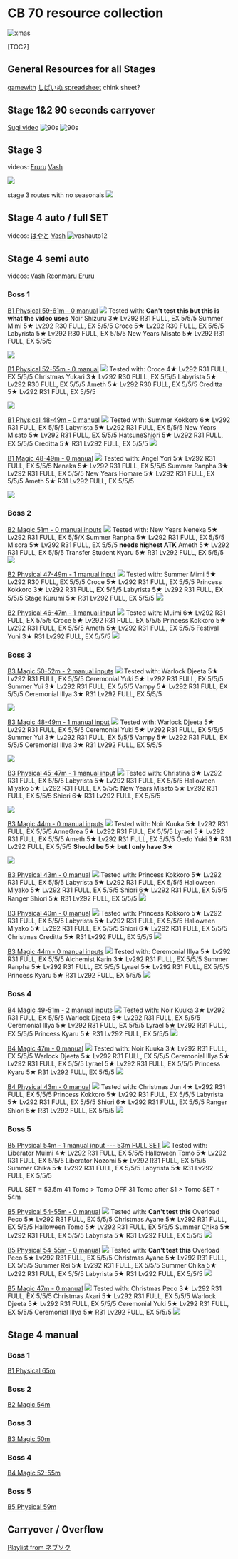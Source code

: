 # CB 70 resource collection
![xmas](https://pbs.twimg.com/media/GCG7tyWasAAlHwJ?format=png&name=900x900)

 [TOC2] 
## General Resources for all Stages
[gamewith](https://gamewith.jp/pricone-re/article/show/431266)
[しばいぬ spreadsheet](https://docs.google.com/spreadsheets/d/1gRC9DSIGWEo4evJT9_SKBvdXo83iRxkRot9zs2mCwvI/edit#gid=790984515)
chink sheet?


## Stage 1&2 90 seconds carryover
[Sugi video](https://www.youtube.com/watch?v=8SE4_8OoPlk)
![90s](https://pbs.twimg.com/media/GCApJ6_bIAAETad?format=jpg&name=large)
![90s](https://pomf2.lain.la/f/2er01mfs.png)

## Stage 3
videos:
[Eruru](https://www.youtube.com/watch?v=XPXzw3PbhOs)
[Vash](https://www.youtube.com/watch?v=_pFcBcz59fc)

![](https://pbs.twimg.com/media/GCAoqWFaAAAHGfE?format=jpg&name=medium)

stage 3 routes with no seasonals
![](https://pbs.twimg.com/media/GCA1hP6bEAAGnSm?format=jpg&name=4096x4096)

## Stage 4 auto / full SET
videos:
[はやと](https://youtu.be/T_v9ORelir0)
[Vash](https://youtu.be/mdRezTBeEK8)
![vashauto12](https://pomf2.lain.la/f/3n85osui.png)

## Stage 4 semi auto
videos:
[Vash](https://youtu.be/DTxB0VVVnTM)
[Reonmaru](https://www.youtube.com/watch?v=XUbw8uWZcrI)
[Eruru](https://www.youtube.com/watch?v=lS6Td1ucTcY)

### Boss 1
[B1 Physical 59-61m - 0 manual](https://www.youtube.com/watch?v=fDm3vi7ZN2c)
![](https://pomf2.lain.la/f/2kxlcvrx.jpg)
Tested with: **Can't test this but this is what the video uses**
Noir Shizuru 3★ Lv292 R31 FULL, EX 5/5/5
Summer Mimi 5★ Lv292 R30 FULL, EX 5/5/5
Croce 5★ Lv292 R30 FULL, EX 5/5/5
Labyrista 5★ Lv292 R30 FULL, EX 5/5/5
New Years Misato 5★ Lv292 R31 FULL, EX 5/5/5

![](https://pomf2.lain.la/f/unthqdnd.png)

[B1 Physical 52-55m - 0 manual](https://www.youtube.com/watch?v=i7GbIZUYv5k)
![](https://pomf2.lain.la/f/zpmgdsl.png)
Tested with: 
Croce 4★ Lv292 R31 FULL, EX 5/5/5
Christmas Yukari 3★ Lv292 R30 FULL, EX 5/5/5
Labyrista 5★ Lv292 R30 FULL, EX 5/5/5
Ameth 5★ Lv292 R30 FULL, EX 5/5/5
Creditta 5★ Lv292 R31 FULL, EX 5/5/5

![](https://pomf2.lain.la/f/cj3fs1ar.png)

[B1 Physical 48-49m - 0 manual](https://www.youtube.com/watch?v=5Yzktd6OdJA)
![](https://pomf2.lain.la/f/hqi4nvul.png)
Tested with: 
Summer Kokkoro 6★ Lv292 R31 FULL, EX 5/5/5
Labyrista 5★ Lv292 R31 FULL, EX 5/5/5
New Years Misato 5★ Lv292 R31 FULL, EX 5/5/5
HatsuneShiori 5★ Lv292 R31 FULL, EX 5/5/5
Creditta 5★ R31 Lv292 FULL, EX 5/5/5
![](https://pomf2.lain.la/f/k0ulgig.png)

[B1 Magic 48-49m - 0 manual](https://gamewith.jp/pricone-re/article/show/419093)
![](https://pomf2.lain.la/f/2aispa4o.png)
Tested with: 
Angel Yori 5★ Lv292 R31 FULL, EX 5/5/5
Neneka 5★ Lv292 R31 FULL, EX 5/5/5
Summer Ranpha 3★ Lv292 R31 FULL, EX 5/5/5
New Years Homare 5★ Lv292 R31 FULL, EX 5/5/5
Ameth 5★ R31 Lv292 FULL, EX 5/5/5

![](https://pomf2.lain.la/f/f8i6sg03.png)

### Boss 2
[B2 Magic 51m - 0 manual inputs](https://docs.google.com/spreadsheets/d/1gRC9DSIGWEo4evJT9_SKBvdXo83iRxkRot9zs2mCwvI/edit#gid=1565539494&range=F5:F47)
![](https://pomf2.lain.la/f/s0dpnpe.png)
Tested with: 
New Years Neneka 5★ Lv292 R31 FULL, EX 5/5/X
Summer Ranpha 5★ Lv292 R31 FULL, EX 5/5/5
Misora 5★ Lv292 R31 FULL, EX 5/5/5 **needs highest ATK**
Ameth 5★ Lv292 R31 FULL, EX 5/5/5
Transfer Student Kyaru 5★ R31 Lv292 FULL, EX 5/5/5
![](https://pomf2.lain.la/f/gfxh0ke1.png)

[B2 Physical 47-49m - 1 manual input](https://www.youtube.com/watch?v=BBVuFI2si_A)
![](https://pomf2.lain.la/f/rxrpo8am.png)
Tested with: 
Summer Mimi 5★ Lv292 R30 FULL, EX 5/5/5
Croce 5★ Lv292 R31 FULL, EX 5/5/5
Princess Kokkoro 3★ Lv292 R31 FULL, EX 5/5/5
Labyrista 5★ Lv292 R31 FULL, EX 5/5/5
Stage Kurumi 5★ R31 Lv292 FULL, EX 5/5/5
![](https://pomf2.lain.la/f/ic3rn1c.png)

[B2 Physical 46-47m - 1 manual input](https://gamewith.jp/pricone-re/article/show/364694)
![](https://pomf2.lain.la/f/p7n3v3v.png)
Tested with: 
Muimi 6★ Lv292 R31 FULL, EX 5/5/5
Croce 5★ Lv292 R31 FULL, EX 5/5/5
Princess Kokkoro 5★ Lv292 R31 FULL, EX 5/5/5
Ameth 5★ Lv292 R31 FULL, EX 5/5/5
Festival Yuni 3★ R31 Lv292 FULL, EX 5/5/5
![](https://pomf2.lain.la/f/7ahzc89h.png)


### Boss 3
[B3 Magic 50-52m - 2 manual inputs](https://www.youtube.com/watch?v=5Lecr1AuFnM)
![](https://pomf2.lain.la/f/mjr4tynl.png)
Tested with: 
Warlock Djeeta 5★ Lv292 R31 FULL, EX 5/5/5
Ceremonial Yuki 5★ Lv292 R31 FULL, EX 5/5/5
Summer Yui 3★ Lv292 R31 FULL, EX 5/5/5
Vampy 5★ Lv292 R31 FULL, EX 5/5/5
Ceremonial Illya 3★ R31 Lv292 FULL, EX 5/5/5

![](https://pomf2.lain.la/f/gu9ctrx8.png)

[B3 Magic 48-49m - 1 manual input](https://www.youtube.com/watch?v=xU_GH1e17A8)
![](https://pomf2.lain.la/f/tucel8rd.png)
Tested with: 
Warlock Djeeta 5★ Lv292 R31 FULL, EX 5/5/5
Ceremonial Yuki 5★ Lv292 R31 FULL, EX 5/5/5
Summer Yui 3★ Lv292 R31 FULL, EX 5/5/5
Vampy 5★ Lv292 R31 FULL, EX 5/5/5
Ceremonial Illya 3★ R31 Lv292 FULL, EX 5/5/5

![](https://pomf2.lain.la/f/d0q7qngk.png)

[B3 Physical 45-47m - 1 manual input](https://www.youtube.com/watch?v=yFqHA4HLR04)
![](https://pomf2.lain.la/f/9zeyg2a3.png)
Tested with: 
Christina 6★ Lv292 R31 FULL, EX 5/5/5
Labyrista 5★ Lv292 R31 FULL, EX 5/5/5
Halloween Miyako 5★ Lv292 R31 FULL, EX 5/5/5
New Years Misato 5★ Lv292 R31 FULL, EX 5/5/5
Shiori 6★ R31 Lv292 FULL, EX 5/5/5

![](https://pomf2.lain.la/f/avzs6gdu.png)

[B3 Magic 44m - 0 manual inputs](https://www.youtube.com/watch?v=zY4FY0-Tn8Q)
![](https://pomf2.lain.la/f/1u4699rn.png)
Tested with: 
Noir Kuuka 5★ Lv292 R31 FULL, EX 5/5/5
AnneGrea 5★ Lv292 R31 FULL, EX 5/5/5
Lyrael 5★ Lv292 R31 FULL, EX 5/5/5
Ameth 5★ Lv292 R31 FULL, EX 5/5/5
Oedo Yuki 3★ R31 Lv292 FULL, EX 5/5/5 **Should be 5★ but I only have 3★**

![](https://pomf2.lain.la/f/y3ik7pyk.png)

[B3 Physical 43m - 0 manual](https://youtu.be/hSWHATLZMoU)
![](https://pomf2.lain.la/f/13qj2ftu.png)
Tested with: 
Princess Kokkoro 5★ Lv292 R31 FULL, EX 5/5/5
Labyrista 5★ Lv292 R31 FULL, EX 5/5/5
Halloween Miyako 5★ Lv292 R31 FULL, EX 5/5/5
Shiori 6★ Lv292 R31 FULL, EX 5/5/5
Ranger Shiori 5★ R31 Lv292 FULL, EX 5/5/5
![](https://pomf2.lain.la/f/unrcxlgn.png)

[B3 Physical 40m - 0 manual](https://www.youtube.com/watch?v=aTBxpAYOAtQ)
![](https://pomf2.lain.la/f/9n1j9a0.png)
Tested with: 
Princess Kokkoro 5★ Lv292 R31 FULL, EX 5/5/5
Labyrista 5★ Lv292 R31 FULL, EX 5/5/5
Halloween Miyako 5★ Lv292 R31 FULL, EX 5/5/5
Shiori 6★ Lv292 R31 FULL, EX 5/5/5
Christmas Creditta 5★ R31 Lv292 FULL, EX 5/5/5
![](https://pomf2.lain.la/f/5zgjjovn.png)

[B3 Magic 44m - 0 manual inputs](https://www.youtube.com/watch?v=UCSyq8TYFuk)
![](https://pomf2.lain.la/f/9biu0qje.png)
Tested with: 
Ceremonial Illya 5★ Lv292 R31 FULL, EX 5/5/5
Alchemist Karin 3★ Lv292 R31 FULL, EX 5/5/5
Summer Ranpha 5★ Lv292 R31 FULL, EX 5/5/5
Lyrael 5★ Lv292 R31 FULL, EX 5/5/5
Princess Kyaru 5★ R31 Lv292 FULL, EX 5/5/5
![](https://pomf2.lain.la/f/pokd069.png)

### Boss 4

[B4 Magic 49-51m - 2 manual inputs](https://www.youtube.com/watch?v=0h9CMzyk0fQ)
![](https://pomf2.lain.la/f/uyg1zdp3.png)
Tested with: 
Noir Kuuka 3★ Lv292 R31 FULL, EX 5/5/5
Warlock Djeeta 5★ Lv292 R31 FULL, EX 5/5/5
Ceremonial Illya 5★ Lv292 R31 FULL, EX 5/5/5
Lyrael 5★ Lv292 R31 FULL, EX 5/5/5
Princess Kyaru 5★ R31 Lv292 FULL, EX 5/5/5
![](https://pomf2.lain.la/f/8t2ftkmx.png)

[B4 Magic 47m - 0 manual](https://www.youtube.com/watch?v=ituyINLqjKQ)
![](https://pomf2.lain.la/f/ay54eg9i.png)
Tested with: 
Noir Kuuka 3★ Lv292 R31 FULL, EX 5/5/5
Warlock Djeeta 5★ Lv292 R31 FULL, EX 5/5/5
Ceremonial Illya 5★ Lv292 R31 FULL, EX 5/5/5
Lyrael 5★ Lv292 R31 FULL, EX 5/5/5
Princess Kyaru 5★ R31 Lv292 FULL, EX 5/5/5
![](https://pomf2.lain.la/f/e5tebf8i.png)

[B4 Physical 43m - 0 manual](https://docs.google.com/spreadsheets/d/1gRC9DSIGWEo4evJT9_SKBvdXo83iRxkRot9zs2mCwvI/edit#gid=1742465964&range=B5:B47)
![](https://pomf2.lain.la/f/p71v2zr.png)
Tested with: 
Christmas Jun 4★ Lv292 R31 FULL, EX 5/5/5
Princess Kokkoro 5★ Lv292 R31 FULL, EX 5/5/5
Labyrista 5★ Lv292 R31 FULL, EX 5/5/5
Shiori 6★ Lv292 R31 FULL, EX 5/5/5
Ranger Shiori 5★ R31 Lv292 FULL, EX 5/5/5
![](https://pomf2.lain.la/f/5d29qvgy.png)

### Boss 5
[B5 Physical 54m - 1 manual input --- 53m FULL SET](https://docs.google.com/spreadsheets/d/1gRC9DSIGWEo4evJT9_SKBvdXo83iRxkRot9zs2mCwvI/edit#gid=2111905137&range=D5:D22)
![](https://pomf2.lain.la/f/wmj1o9n9.png)
Tested with: 
Liberator Muimi 4★ Lv292 R31 FULL, EX 5/5/5
Halloween Tomo 5★ Lv292 R31 FULL, EX 5/5/5
Liberator Nozomi 5★ Lv292 R31 FULL, EX 5/5/5
Summer Chika 5★ Lv292 R31 FULL, EX 5/5/5
Labyrista 5★ R31 Lv292 FULL, EX 5/5/5

FULL SET = 53.5m
41 Tomo > Tomo OFF
31 Tomo after S1 > Tomo SET = 54m

[B5 Physical 54-55m - 0 manual](https://www.youtube.com/watch?v=Uo9YQ2ot1L4)
![](https://pomf2.lain.la/f/mveswd22.png)
Tested with: **Can't test this**
Overload Peco 5★ Lv292 R31 FULL, EX 5/5/5
Christmas Ayane 5★ Lv292 R31 FULL, EX 5/5/5
Halloween Tomo 5★ Lv292 R31 FULL, EX 5/5/5
Summer Chika 5★ Lv292 R31 FULL, EX 5/5/5
Labyrista 5★ R31 Lv292 FULL, EX 5/5/5
![](https://pomf2.lain.la/f/l4emaeq5.png)


[B5 Physical 54-55m - 0 manual](https://www.youtube.com/watch?v=PH9hOPsla8k)
![](https://pomf2.lain.la/f/wxbitgi8.png)
Tested with: **Can't test this**
Overload Peco 5★ Lv292 R31 FULL, EX 5/5/5
Christmas Ayane 5★ Lv292 R31 FULL, EX 5/5/5
Summer Rei 5★ Lv292 R31 FULL, EX 5/5/5
Summer Chika 5★ Lv292 R31 FULL, EX 5/5/5
Labyrista 5★ R31 Lv292 FULL, EX 5/5/5
![](https://pomf2.lain.la/f/y1utkwiu.png)


[B5 Magic 47m - 0 manual](https://www.youtube.com/watch?v=YPhNMM5nf9c)
![](https://pomf2.lain.la/f/vkh8vqw5.png)
Tested with: 
Christmas Peco 3★ Lv292 R31 FULL, EX 5/5/5
Christmas Akari 5★ Lv292 R31 FULL, EX 5/5/5
Warlock Djeeta 5★ Lv292 R31 FULL, EX 5/5/5
Ceremonial Yuki 5★ Lv292 R31 FULL, EX 5/5/5
Ceremonial Illya 5★ R31 Lv292 FULL, EX 5/5/5
![](https://pomf2.lain.la/f/p3im1k.png)

## Stage 4 manual
### Boss 1
[B1 Physical 65m](https://www.youtube.com/watch?v=ptLyQFYr3ak)

### Boss 2
[B2 Magic 54m](https://www.youtube.com/watch?v=Fh45vLCkkxo)

### Boss 3
[B3 Magic 50m](https://www.youtube.com/watch?v=fXg_kcE4lxY)

### Boss 4
[B4 Magic 52-55m](https://www.youtube.com/watch?v=wTlA3W3cJsQ)

### Boss 5
[B5 Physical 59m](https://www.youtube.com/watch?v=V3l6QSTJV5w)
## Carryover / Overflow
[Playlist from ネブソク](https://www.youtube.com/playlist?list=PLZmWQnJpjP3UXghaVh8bCRnUpZinU7JFm)
